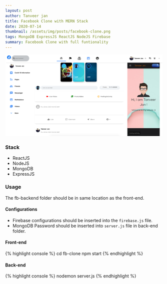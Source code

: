 ```yaml
---
layout: post
author: Tanveer jan
title: Facebook Clone with MERN Stack
date: 2020-07-14
thumbnail: /assets/img/posts/facebook-clone.png
tags: MongoDB ExpressJS ReactJS NodeJS Firebase
summary: Facebook Clone with full funtionality
---
```


![facebook-clone](../assets/img/posts/facebook-clone.png)


### Stack
 - ReactJS
 - NodeJS
 - MongoDB
 - ExpressJS

### Usage
The fb-backend folder should be in same location as the front-end.

#### Configurations
 - Firebase configurations should be inserted into the `firebase.js` file.
 - MongoDB Password should be inserted into `server.js` file in back-end folder.


#### Front-end
{% highlight console %}
cd fb-clone
npm start
{% endhighlight %}

#### Back-end
{% highlight console %}
nodemon server.js
{% endhighlight %}
